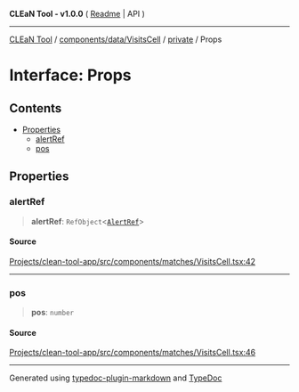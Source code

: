 **CLEaN Tool - v1.0.0** ( [Readme](../../../../../README.md) \| API )

***

[CLEaN Tool](../../../../../modules.md) / [components/data/VisitsCell](../../README.md) / [private](../README.md) / Props

# Interface: Props

## Contents

- [Properties](Props.md#properties)
  - [alertRef](Props.md#alertref)
  - [pos](Props.md#pos)

## Properties

### alertRef

> **alertRef**: `RefObject`\<[`AlertRef`](../../../../AlertDialog/interfaces/AlertRef.md)\>

#### Source

[Projects/clean-tool-app/src/components/matches/VisitsCell.tsx:42](https://github.com/yuckyh/clean-tool-app/)

***

### pos

> **pos**: `number`

#### Source

[Projects/clean-tool-app/src/components/matches/VisitsCell.tsx:46](https://github.com/yuckyh/clean-tool-app/)

***

Generated using [typedoc-plugin-markdown](https://www.npmjs.com/package/typedoc-plugin-markdown) and [TypeDoc](https://typedoc.org/)
